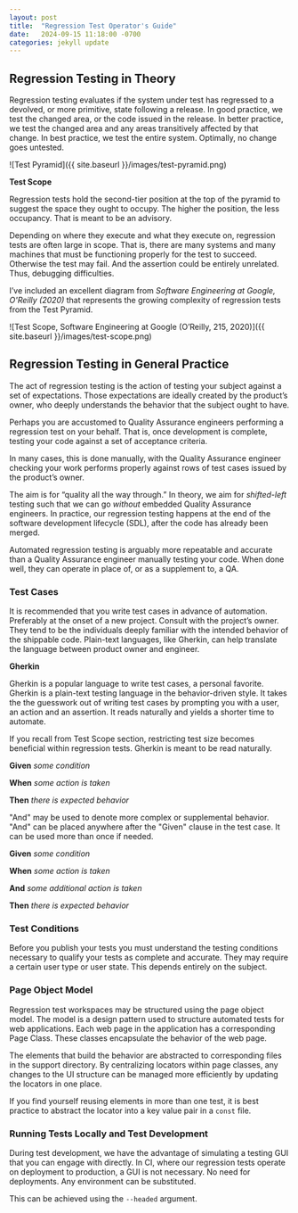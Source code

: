 ```yaml
---
layout: post
title:  "Regression Test Operator's Guide"
date:   2024-09-15 11:18:00 -0700
categories: jekyll update
---
```


## Regression Testing in Theory

Regression testing evaluates if the system under test has regressed to a devolved, or more primitive, state following a release.
In good practice, we test the changed area, or the code issued in the release.
In better practice, we test the changed area and any areas transitively affected by that change.
In best practice, we test the entire system. Optimally, no change goes untested.

![Test Pyramid]({{ site.baseurl }}/images/test-pyramid.png)

**Test Scope**

Regression tests hold the second-tier position at the top of the pyramid to suggest the space they ought to occupy. The higher the position, the less occupancy. That is meant to be an advisory.

Depending on where they execute and what they execute on, regression tests are often large in scope. That is, there are many systems and many machines that must be functioning properly for the test to succeed. Otherwise the test may fail. And the assertion could be entirely unrelated. Thus, debugging difficulties.

I’ve included an excellent diagram from _Software Engineering at Google, O'Reilly (2020)_ that represents the growing complexity of regression tests from the Test Pyramid.

![Test Scope, Software Engineering at Google (O’Reilly, 215, 2020)]({{ site.baseurl }}/images/test-scope.png)

## Regression Testing in General Practice

The act of regression testing is the action of testing your subject against a set of expectations. Those expectations are ideally created by the product’s owner, who deeply understands the behavior that the subject ought to have.

Perhaps you are accustomed to Quality Assurance engineers performing a regression test on your behalf. That is, once development is complete, testing your code against a set of acceptance criteria.

In many cases, this is done manually, with the Quality Assurance engineer checking your work performs properly against rows of test cases issued by the product’s owner.

The aim is for “quality all the way through.” In theory, we aim for _shifted-left_ testing such that we can go _without_ embedded Quality Assurance engineers. In practice, our regression testing happens at the end of the software development lifecycle (SDL), after the code has already been merged.

Automated regression testing is arguably more repeatable and accurate than a Quality Assurance engineer manually testing your code.
When done well, they can operate in place of, or as a supplement to, a QA.

### Test Cases

It is recommended that you write test cases in advance of automation. Preferably at the onset of a new project. Consult with the project’s owner. They tend to be the individuals deeply familiar with the intended behavior of the shippable code. Plain-text languages, like Gherkin, can help translate the language between product owner and engineer.

**Gherkin**

Gherkin is a popular language to write test cases, a personal favorite. Gherkin is a plain-text testing language in the behavior-driven style. It takes the the guesswork out of writing test cases by prompting you with a user, an action and an assertion. It reads naturally and yields a shorter time to automate.

If you recall from Test Scope section, restricting test size becomes beneficial within regression tests. Gherkin is meant to be read naturally.

**Given** _some condition_

**When** _some action is taken_

**Then** _there is expected behavior_

"And" may be used to denote more complex or supplemental behavior. "And" can be placed anywhere after the "Given" clause in the test case. It can be used more than once if needed.

**Given** _some condition_

**When** _some action is taken_

**And** _some additional action is taken_

**Then** _there is expected behavior_

### Test Conditions

Before you publish your tests you must understand the testing conditions necessary to qualify your tests as complete and accurate. They may require a certain user type or user state. This depends entirely on the subject.

### Page Object Model

Regression test workspaces may be structured using the page object model. The model is a design pattern used to structure automated tests for web applications. Each web page in the application has a corresponding Page Class. These classes encapsulate the behavior of the web page.

The elements that build the behavior are abstracted to corresponding files in the support directory. By centralizing locators within page classes, any changes to the UI structure can be managed more efficiently by updating the locators in one place.

If you find yourself reusing elements in more than one test, it is best practice to abstract the locator into a key value pair in a `const` file.

### Running Tests Locally and Test Development

During test development, we have the advantage of simulating a testing GUI that you can engage with directly. In CI, where our regression tests operate on deployment to production, a GUI is not necessary. No need for deployments. Any environment can be substituted.

This can be achieved using the `--headed` argument.